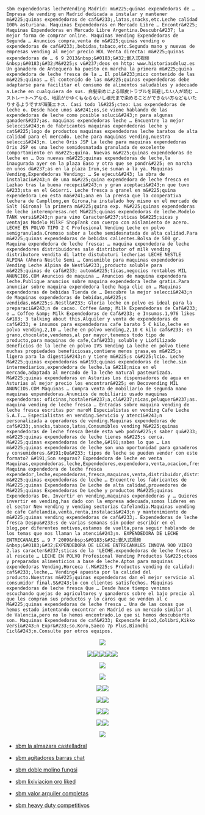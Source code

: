
```
sbm expendedoras lecheVending Madrid: m&#225;quinas expendedoras de … Empresa de vending en Madrid dedicada a instalar y mantener m&#225;quinas expendedoras de caf&#233;,latas,snacks,etc.Leche calidad 100% asturiana. Maquinas Expendedoras en Mercado Libre … Encontr&#225; Maquinas Expendedoras en Mercado Libre Argentina.Descubr&#237; la mejor forma de comprar online. Maquinas Vending Expendedoras de Segunda … Anuncios compra,venta de m&#225;quinas vending o expendedoras de caf&#233;,bebidas,tabaco,etc.Segunda mano y nuevas de empresas vending al mejor precio HDL Venta directa: m&#225;quinas expendedoras de … 6 9 2013&nbsp;&#0183;&#32;嵌入式视频&nbsp;&#0183;&#32;M&#225;s v&#237;deos en http: www.historiasdeluz.es Un ganadero de Antequera ha puesto en marcha la primera m&#225;quina expendedora de leche fresca de la … El pol&#233;mico contenido de las m&#225;quinas … El contenido de las m&#225;quinas expendedoras debe adaptarse para facilitar el consumo de alimentos saludables y adecuado a.Leche en cualquiera de sus. 白髪染めによる頭皮トラブルを回避したい人が読む … ストレートヘアなら、地肌がかゆくもならないし根元まで染めることができない方などもいたりするようですが海藻エキス. Casi todo l&#225;cteo: Las expendedoras de leche o. Desde hace unos a&#241;os,se viene hablando de las expendedoras de leche como posible soluci&#243;n para algunas ganader&#237;as. maquinas expendedoras leche … Encuentre la mejor selecci&#243;n de fabricantes maquinas expendedoras leche y cat&#225;logo de productos maquinas expendedoras leche baratos de alta calidad para el mercado. Leche para maquinas vending,nuestra selecci&#243;n. Leche Oris JSP La leche para maquinas expendedoras Oris JSP es una leche semidesnatada granulada de excelente comportamiento en m&#225;quina. Nuevas m&#225;quinas expendedoras de leche en … Dos nuevas m&#225;quinas expendedoras de leche,la inaugurada ayer en la plaza Easo y otra que se pondr&#225; en marcha en unos d&#237;as en la plaza Irun,se suman a la ya. Maquinas Vending,Expendedoras Vending: … Se ejecut&#243; la obra de instalaci&#243;n de una m&#225;quina expendedora de leche fresca en Lazkao tras la buena recepci&#243;n y gran aceptaci&#243;n que tuvo &#233;sta en el Goierri. Leche fresca a granel en m&#225;quina expendedora Leo esta ma&#241;ana en la prensa que la cooperativa lechera de Campllong,en Girona,ha instalado hoy mismo en el mercado de Salt (Girona) la primera m&#225;quina exp. M&#225;quinas expendedoras de leche interempresas.net M&#225;quinas expendedoras de leche.Modelo TANK versi&#243;n para vino Caracter&#237;sticas b&#225;sicas y ventajas Modelo MilkF ShopTank con cuerpo con aislamiento de acero. LECHE EN POLVO TIPO 2 C Profesional Vending Leche en polvo semigranulada.Cremoso sabor a leche semidesnatada de alta calidad.Para m&#225;quinas expendedoras de bebidas calientes.Bolsa de 500 gr. Maquina expendedora de leche fresca: … maquina expendedora de leche expendedores distribuidores sale distributor of milk vending distributore vendita di latte distubuturi lecherias LECHE NESTLE ALPINA (Ahora Nestle Semi … Consumible para maquinas expendedoras Vending Leche Alpina de Nestl&#233;,producto soluble para m&#225;quinas de caf&#233; autom&#225;ticas,negocios rentables MIL ANUNCIOS.COM Anuncios de maquina … Anuncios de maquina expendedora leche.Publique anuncios sobre maquina expendedora leche gratis.Para anunciar sobre maquina expendedora leche haga clic en … Maquinas expendedoras de bebidas Tienda de … Descubre la mejor selecci&#243;n de Maquinas expendedoras de bebidas,m&#225;s vendidas,m&#225;s.Nestl&#233; Gloria leche en polvo es ideal para la preparaci&#243;n de cacao. Coffee &amp; Milk Expendedoras de Caf&#233; e … Coffee &amp; Milk Expendedoras de Caf&#233; e Insumos.1,976 likes &#183; 3 talking about this.Alquiler y venta de expendedoras de caf&#233; e insumos para expendedoras cafe barato 5 € kilo,leche en polvo vending,2,10 … leche en polvo vending,2,10 € kilo caf&#233; en grano,chocolate,vendemos,al por mayor,tenemos todo tipo de producto,para maquinas de cafe,Caf&#233; soluble y Liofilizado Beneficios de la leche en polvo IVS Vending La leche en polvo tiene muchas propiedades beneficiosas,contiene menos grasa,es m&#225;s ligera para la digesti&#243;n y tiene m&#225;s c&#225;lcio. Leche M&#225;quinas expendedoras m&#193;quinas expendedoras de leche.sin intermediarios,expendedora de leche.la &#218;nica en el mercado,adaptada al mercado de la leche natural pasteurizada. M&#225;quinas expendedoras en Asturias Los dispensadores de agua en Asturias al mejor precio los encontrar&#225; en Decovending MIL ANUNCIOS.COM Maquinas … Compra venta de mobiliario de segunda mano maquinas expendedoras.Anuncios de mobiliario usado maquinas expendedoras: oficinas,hostaler&#237;a,cl&#237;nicas,peluquer&#237;as. maquina vending de leche fresca … Entradas sobre maquina vending de leche fresca escritas por naroM Especialistas en vending Cafe Leche S.A.T.… Especialistas en vending.Servicio y atenci&#243;n personalizada a operadores de vending.Maquinas expendedoras de caf&#233;,snacks,tabaco,latas,Consumibles vending M&#225;quinas expendedoras de leche fresca Desde esta web podr&#225;s saber qu&#233; m&#225;quinas expendedoras de leche tienes m&#225;s cerca. M&#225;quinas expendedoras de leche,&#191;sabes lo que … Las m&#225;quinas expendedoras de leche son una oportunidad para ganaderos y consumidores.&#191;Qu&#233; tipos de leche se pueden vender con este formato? &#191;Son seguras? Expendedora de leche en venta Maquinas,expendedoras,leche,Expendedores,expendedora,venta,ocacion,fresca,distribuidores,informacion,maquina,distribuidor,M&#225;quina,compr Maquina expendedora de leche fresca expendedor,leche,expendedoras,fresca,maquinas,venta,distribuidor,distributori,latte,milk,distributor,lait,ocasion,informacion m&#225;quinas expendedoras de leche … Encuentre los fabricantes de M&#225;quinas Expendedoras De Leche de alta calidad,proveedores de M&#225;quinas Expendedoras De Leche y productos M&#225;quinas Expendedoras De. Invertir en vending,maquinas expendedoras y … Quieres invertir en vending,has dado con la empresa adecuada,somos lideres en el sector New vending y vending sectorias Cafelandia.Maquinas vending de cafe Cafelandia,venta,renta,instalaci&#243;n y mantenimiento de m&#225;quinas vending expendedoras de caf&#233;. Expendedoras de leche fresca Despu&#233;s de varias semanas sin poder escribir en el blog,por diferentes motivos,estamos de vuelta,para seguir hablando de los temas que nos llaman la atenci&#243;n. EXPENDEDORA DE LECHE ENTRECANALES … 9 7 2009&nbsp;&#0183;&#32;嵌入式视频&nbsp;&#0183;&#32;EXPENDEDORA DE LECHE ENTRECANALES INNOVA 900 VIDEO 2.las caracter&#237;sticas de la 'LECHE.expendedoras de leche fresca al rescate … LECHE EN POLVO Profesional Vending Productos l&#225;cteos y preparados alimenticios a base de leche.Aptos para maquinas expendedoras Vending,Horceca (.M&#225;s Productos vending de calidad: caf&#233;,leche,… Vending4 apuesta por la calidad del producto.Nuestras m&#225;quinas expendedoras dan el mejor servicio al consumidor final.S&#243;lo con clientes satisfechos. Maquinas expendedoras de leche fresca Que … Desde hace tiempo venimos escuchando quejas de agricultores y ganaderos sobre el bajo precio al que les compran sus productos y lo caros que se venden al c M&#225;quinas expendedoras de leche fresca … Una de las cosas que hemos estado intentando encontrar en Madrid es un mercado similar al de Valencia,pero no lo hemos encontrado.Lo que si hemos descubierto son. Maquinas Expendedoras de caf&#233; Expencafe Brio3,Colibri,Kikko Versi&#243;n Expr&#233;so,Koro,Saeco 7p Plus,Bianchi Cicl&#243;n.Consulte por otros equipos. 
```

<div align="center">

<a href="https://es-crusher.shibang-china.com/github&k=sbm+expendedoras+leche"><img src="https://static.shibang-china.com/es/crusher/logo.jpg"></a>

<a href="https://es-crusher.shibang-china.com/github&k=sbm+expendedoras+leche"><img src="https://static.shibang-china.com/es/crusher/index.jpg"></a><a href="https://es-crusher.shibang-china.com/material.htmlgithub&k=sbm+expendedoras+leche"><img src="https://static.shibang-china.com/es/crusher/material.jpg"></a><a href="https://es-crusher.shibang-china.com/application.htmlgithub&k=sbm+expendedoras+leche"><img src="https://static.shibang-china.com/es/crusher/application.jpg"></a><a href="https://es-crusher.shibang-china.com/aboutus.htmlgithub&k=sbm+expendedoras+leche"><img src="https://static.shibang-china.com/es/crusher/aboutus.jpg"></a><a href="https://es-crusher.shibang-china.com/contact.htmlgithub&k=sbm+expendedoras+leche"><img src="https://static.shibang-china.com/es/crusher/contact.jpg"></a>

<a href="https://es-crusher.shibang-china.com/github&k=sbm+expendedoras+leche"><img src="https://static.shibang-china.com/es/crusher/banner.jpg"></a>

<a href="https://swt.shibang-china.com/github&k=sbm+expendedoras+leche"><img src="https://static.shibang-china.com/es/crusher/text.jpg"></a>

<a href="https://swt.shibang-china.com/github&k=sbm+expendedoras+leche"><img src="https://static.shibang-china.com/es/crusher/chat.jpg"></a><a href="https://es-crusher.shibang-china.com/contact.htmlgithub&k=sbm+expendedoras+leche"><img src="https://static.shibang-china.com/es/crusher/message.jpg"></a>

<a href="https://es-crusher.shibang-china.com/products/pe.htmlgithub&k=sbm+expendedoras+leche"><img src="https://static.shibang-china.com/es/crusher/pe.jpg"></a><a href="https://es-crusher.shibang-china.com/products/pf.htmlgithub&k=sbm+expendedoras+leche"><img src="https://static.shibang-china.com/es/crusher/pf.jpg"></a>

<a href="https://es-crusher.shibang-china.com/products/hpt.htmlgithub&k=sbm+expendedoras+leche"><img src="https://static.shibang-china.com/es/crusher/hpt.jpg"></a><a href="https://es-crusher.shibang-china.com/products/vsi.htmlgithub&k=sbm+expendedoras+leche"><img src="https://static.shibang-china.com/es/crusher/vsi.jpg"></a>

<a href="https://es-crusher.shibang-china.com/products/klv.htmlgithub&k=sbm+expendedoras+leche"><img src="https://static.shibang-china.com/es/crusher/klv.jpg"></a><a href="https://es-crusher.shibang-china.com/products/portable.htmlgithub&k=sbm+expendedoras+leche"><img src="https://static.shibang-china.com/es/crusher/portable.jpg"></a>

<a href="https://swt.shibang-china.com/github&k=sbm+expendedoras+leche"><img src="https://static.shibang-china.com/es/crusher/case.jpg"></a>

</div>


* [sbm la almazara castelladral](sbm%20la%20almazara%20castelladral.md)

* [sbm agitadores barras chat](sbm%20agitadores%20barras%20chat.md)

* [sbm doble molino fungsi](sbm%20doble%20molino%20fungsi.md)

* [sbm lixiviacion oro liked](sbm%20lixiviacion%20oro%20liked.md)

* [sbm valor arquiler completas](sbm%20valor%20arquiler%20completas.md)

* [sbm heavy duty competitivos](sbm%20heavy%20duty%20competitivos.md)